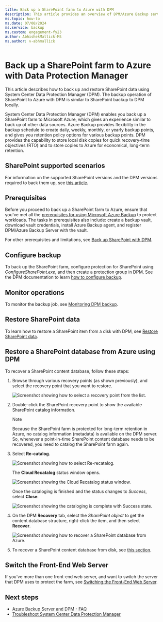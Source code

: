 ```yaml
---
title: Back up a SharePoint farm to Azure with DPM
description: This article provides an overview of DPM/Azure Backup server protection of a SharePoint farm to Azure
ms.topic: how-to
ms.date: 07/08/2024
ms.service: backup
ms.custom: engagement-fy23
author: AbhishekMallick-MS
ms.author: v-abhmallick
---
```


# Back up a SharePoint farm to Azure with Data Protection Manager


This article describes how to back up and restore SharePoint data using System Center Data Protection Manager (DPM). The backup operation of SharePoint to Azure with DPM is similar to SharePoint backup to DPM locally.

System Center Data Protection Manager (DPM) enables you back up a SharePoint farm to Microsoft Azure, which gives an experience similar to back up of other data sources. Azure Backup provides flexibility in the backup schedule to create daily, weekly, monthly, or yearly backup points, and gives you retention policy options for various backup points. DPM provides the capability to store local disk copies for quick recovery-time objectives (RTO) and to store copies to Azure for economical, long-term retention.

## SharePoint supported scenarios

For information on the supported SharePoint versions and the DPM versions required to back them up, see [this article](/system-center/dpm/dpm-protection-matrix#applications-backup).

## Prerequisites

Before you proceed to back up a SharePoint farm to Azure, ensure that you've met all the [prerequisites for using Microsoft Azure Backup](backup-azure-dpm-introduction.md#prerequisites-and-limitations) to protect workloads. The tasks in prerequisites also include: create a backup vault, download vault credentials, install Azure Backup agent, and register DPM/Azure Backup Server with the vault.

For other prerequisites and limitations, see [Back up SharePoint with DPM](/system-center/dpm/back-up-sharepoint#prerequisites-and-limitations).

## Configure backup

To back up the SharePoint farm, configure protection for SharePoint using *ConfigureSharePoint.exe*, and then create a protection group in DPM. See the DPM documentation to learn [how to configure backup](/system-center/dpm/back-up-sharepoint#configure-backup).

## Monitor operations

To monitor the backup job, see [Monitoring DPM backup](/system-center/dpm/back-up-sharepoint#monitoring).

## Restore SharePoint data

To learn how to restore a SharePoint item from a disk with DPM, see [Restore SharePoint data](/system-center/dpm/back-up-sharepoint#restore-sharepoint-data).

## Restore a SharePoint database from Azure using DPM

To recover a SharePoint content database, follow these steps:

1. Browse through various recovery points (as shown previously), and select the recovery point that you want to restore.

    ![Screenshot showing how to select a recovery point from the list.](./media/backup-azure-backup-sharepoint/dpm-sharepoint-protection9.png)
2. Double-click the SharePoint recovery point to show the available SharePoint catalog information.

   > [!NOTE]
   > Because the SharePoint farm is protected for long-term retention in Azure, no catalog information (metadata) is available on the DPM server. So, whenever a point-in-time SharePoint content database needs to be recovered, you need to catalog the SharePoint farm again.

3. Select **Re-catalog**.

    ![Screenshot showing how to select Re-recatalog.](./media/backup-azure-backup-sharepoint/dpm-sharepoint-protection12.png)

    The **Cloud Recatalog** status window opens.

    ![Screenshot showing the Cloud Recatalog status window.](./media/backup-azure-backup-sharepoint/dpm-sharepoint-protection13.png)

    Once the cataloging is finished and the status changes to *Success*, select **Close**.

    ![Screenshot showing the cataloging is complete with Success state.](./media/backup-azure-backup-sharepoint/dpm-sharepoint-protection14.png)

4. On the DPM **Recovery** tab, select the *SharePoint object* to get the content database structure, right-click the item, and then select **Recover**.

    ![Screenshot showing how to recover a SharePoint database from Azure.](./media/backup-azure-backup-sharepoint/dpm-sharepoint-protection15.png)
5. To recover a SharePoint content database from disk, see [this section](#restore-sharepoint-data).

## Switch the Front-End Web Server

If you've more than one front-end web server, and want to switch the server that DPM uses to protect the farm, see [Switching the Front-End Web Server](/system-center/dpm/back-up-sharepoint#switching-the-front-end-web-server).

## Next steps

* [Azure Backup Server and DPM - FAQ](backup-azure-dpm-azure-server-faq.yml)
* [Troubleshoot System Center Data Protection Manager](backup-azure-scdpm-troubleshooting.md)
